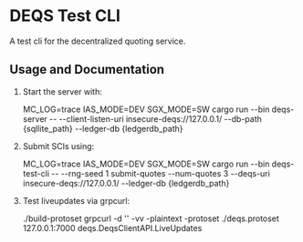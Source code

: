 # DEQS Test CLI

A test cli for the decentralized quoting service.

## Usage and Documentation

1. Start the server with:

    MC_LOG=trace IAS_MODE=DEV SGX_MODE=SW cargo run --bin deqs-server -- --client-listen-uri insecure-deqs://127.0.0.1/ --db-path {sqllite_path} --ledger-db {ledgerdb_path}

2. Submit SCIs using:

    MC_LOG=trace IAS_MODE=DEV SGX_MODE=SW cargo run --bin deqs-test-cli -- --rng-seed 1 submit-quotes --num-quotes 3 --deqs-uri insecure-deqs://127.0.0.1/ --ledger-db {ledgerdb_path}

3. Test liveupdates via grpcurl:

    ./build-protoset
    grpcurl -d '' -vv -plaintext -protoset ./deqs.protoset 127.0.0.1:7000 deqs.DeqsClientAPI.LiveUpdates

